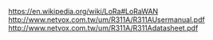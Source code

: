 https://en.wikipedia.org/wiki/LoRa#LoRaWAN
http://www.netvox.com.tw/um/R311A/R311AUsermanual.pdf
http://www.netvox.com.tw/um/R311A/R311Adatasheet.pdf
